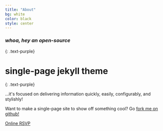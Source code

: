 ```yaml
---
title: "About"
bg: white
color: black
style: center
---
```


### *whoa, hey an open-source*
{: .text-purple}

<span class="fa-stack subtlecircle" style="font-size:100px; background:rgba(255,166,0,0.1)">
  <i class="fa fa-circle fa-stack-2x text-white"></i>
  <i class="fa fa-bicycle fa-stack-1x text-orange"></i>
</span>

# single-page jekyll theme
{: .text-purple}


…it's focused on delivering information quickly, easily, configurably, and stylishly!

Want to make a single-page site to show off something cool? Go [fork me on github!](https://github.com/t413/SinglePaged)

<span id="forkongithub">
  <a href="https://docs.google.com/a/semenkovich.com/forms/d/1lz9p8OfOsasdsWmf3Zhd8HvYsq5JH6L-UGOWkXIwzUU/viewform" class="bg-blue">
    Online RSVP
  </a>
</span>
